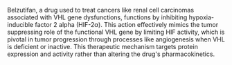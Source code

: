 Belzutifan, a drug used to treat cancers like renal cell carcinomas associated with VHL gene dysfunctions, functions by inhibiting hypoxia-inducible factor 2 alpha (HIF-2α). This action effectively mimics the tumor suppressing role of the functional VHL gene by limiting HIF activity, which is pivotal in tumor progression through processes like angiogenesis when VHL is deficient or inactive. This therapeutic mechanism targets protein expression and activity rather than altering the drug's pharmacokinetics.